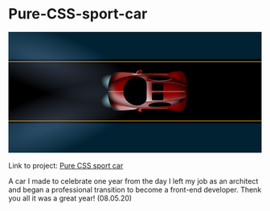 # Pure-CSS-sport-car

![Pure CSS sport car](pure_css_car.png)

Link to project: [Pure CSS sport car](https://laughing-neumann-b66696.netlify.app/)

A car I made to celebrate one year from the day I left my job as an architect and began a professional transition to become a front-end developer.
Thenk you all it was a great year! (08.05.20)
